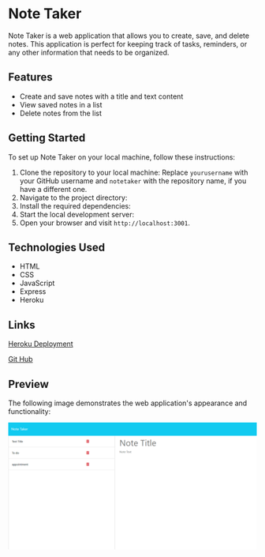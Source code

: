 # Note Taker

Note Taker is a web application that allows you to create, save, and delete notes. 
This application is perfect for keeping track of tasks, reminders, or any other 
information that needs to be organized.

## Features

* Create and save notes with a title and text content
* View saved notes in a list
* Delete notes from the list

## Getting Started

To set up Note Taker on your local machine, follow these instructions:

1. Clone the repository to your local machine: 
Replace `yourusername` with your GitHub username and `notetaker` 
with the repository name, if you have a different one.
2. Navigate to the project directory:
3. Install the required dependencies:
4. Start the local development server:
5. Open your browser and visit `http://localhost:3001`.

## Technologies Used 
* HTML
* CSS
* JavaScript
* Express 
* Heroku



##  Links

[Heroku Deployment](https://rocky-temple-29767.herokuapp.com/)

[Git Hub](https://github.com/Daniel-Covington/Note_Taker)

## Preview

The following image demonstrates the web application's appearance and functionality:

![Preview of Website(Desktop)](./public/assets/images/Preview.png)
